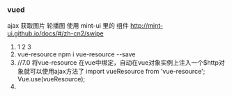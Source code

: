 ### vued 
ajax 获取图片 轮播图
使用 mint-ui 里的 <mt-swipe></mt-swipe>组件 http://mint-ui.github.io/docs/#/zh-cn2/swipe
1.  <mt-swipe :auto="4000">
        <mt-swipe-item>1</mt-swipe-item>
        <mt-swipe-item>2</mt-swipe-item>
        <mt-swipe-item>3</mt-swipe-item>
    </mt-swipe>
2. vue-resource
   npm i vue-resource --save
3. //7.0 将vue-resource 在vue中绑定，自动在vue对象实例上注入一个$http对象就可以使用ajax方法了
    import vueResource from 'vue-resource';
    Vue.use(vueResource);
4. 
